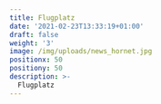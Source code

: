```yaml
---
title: Flugplatz
date: '2021-02-23T13:33:19+01:00'
draft: false
weight: '3'
image: /img/uploads/news_hornet.jpg
positionx: 50
positiony: 50
description: >-
  Flugplatz
---
```

